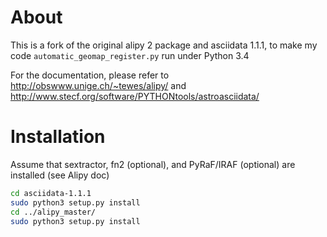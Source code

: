 # About

This is a fork of the original alipy 2 package and asciidata 1.1.1,
to make my code `automatic_geomap_register.py` run under Python 3.4

For the documentation, please refer to
http://obswww.unige.ch/~tewes/alipy/
and
http://www.stecf.org/software/PYTHONtools/astroasciidata/


# Installation

Assume that sextractor, fn2 (optional),
and PyRaF/IRAF (optional) are installed (see Alipy doc)

```bash
cd asciidata-1.1.1
sudo python3 setup.py install
cd ../alipy_master/
sudo python3 setup.py install
```
